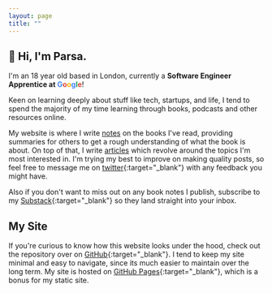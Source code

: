 ```yaml
---
layout: page
title: ""
---
```


## 👋 Hi, I'm Parsa.

I'm an 18 year old based in London, currently a
**Software Engineer Apprentice at <span style="color: #4285F4">G</span><span style="color: #DB4437">o</span><span style="color: #F4B400">o</span><span style="color: #4285F4">g</span><span style="color: #0F9D58">l</span><span style="color: #DB4437">e</span>**!

Keen on learning deeply about stuff like tech, startups, and life, I tend to spend the majority of my time learning through books, podcasts and other resources online.

<!--
I'm an [ex-gamer](https://www.youtube.com/c/prsaa){:target="\_blank"}, which is a surprise to new people I meet, but that was my entire identity for most of my teen life. Either way, I still had some amazing times playing games with my friends. I genuinely don't think I could have been happier spending my time playing Call of Duty (on console) and some other popular games ([on my custom built PC](/assets/images/built-pc.jpeg).) -->

My website is where I write [notes](/notes) on the books I've read, providing summaries for others to get a rough understanding of what the book is about. On top of that, I write [articles](/articles) which revolve around the topics I'm most interested in. I'm trying my best to improve on making quality posts, so feel free to message me on [twitter](https://twitter.com/parsamesgarha){:target="\_blank"} with any feedback you might have.

Also if you don't want to miss out on any book notes I publish, subscribe to my [Substack](https://parsamesgarha.substack.com/){:target="\_blank"} so they land straight into your inbox.

## My Site

If you're curious to know how this website looks under the hood, check out the repository over on [GitHub](https://github.com/pzrsa/pzrsa.github.io){:target="\_blank"}. I tend to keep my site minimal and easy to navigate, since its much easier to maintain over the long term. My site is hosted on [GitHub Pages](https://pages.github.com/){:target="\_blank"}, which is a bonus for my static site.
